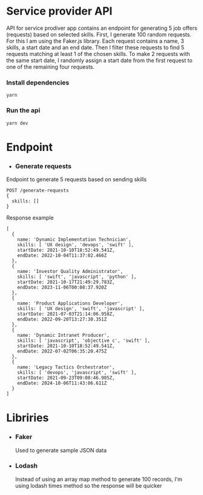 # Service provider API

API for service prodiver app contains an endpoint for generating 5 job offers (requests) based on selected skills. 
First, I generate 100 random requests. For this I am using the Faker.js library. Each request contains a name, 3 skills, a start date and an end date.
Then I filter these requests to find 5 requests matching at least 1 of the chosen skills. To make 2 requests with the same start date, I randomly assign a start date from the first request to one of the remaining four requests.

### Install dependencies
```
yarn
```

### Run the api

```
yarn dev
```

# Endpoint

- ### Generate requests
Endpoint to generate 5 requests based on sending skills

```
POST /generate-requests
{
  skills: []
}

```
Response example
```
[
  {
    name: 'Dynamic Implementation Technician',
    skills: [ 'UX design', 'devops', 'swift' ],
    startDate: 2021-10-10T18:52:49.541Z,
    endDate: 2022-10-04T11:37:02.466Z
  },
  {
    name: 'Investor Quality Administrator',
    skills: [ 'swift', 'javascript', 'python' ],
    startDate: 2021-10-17T21:49:29.783Z,
    endDate: 2023-11-06T00:08:37.920Z
  },
  {
    name: 'Product Applications Developer',
    skills: [ 'UX design', 'swift', 'javascript' ],
    startDate: 2021-07-03T21:14:06.958Z,
    endDate: 2022-09-20T13:27:30.351Z
  },
  {
    name: 'Dynamic Intranet Producer',
    skills: [ 'javascript', 'objective c', 'swift' ],
    startDate: 2021-10-10T18:52:49.541Z,
    endDate: 2022-07-02T06:35:20.475Z
  },
  {
    name: 'Legacy Tactics Orchestrator',
    skills: [ 'devops', 'javascript', 'swift' ],
    startDate: 2021-09-23T09:08:46.905Z,
    endDate: 2024-10-06T11:43:06.611Z
  }
]
```
# Libriries

- ### Faker
  Used to generate sample JSON data
  
- ### Lodash
  Instead of using an array map method to generate 100 records, I'm using lodash times method so the response will be quicker

